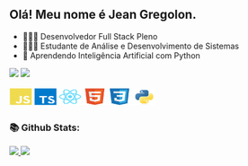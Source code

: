 
## Olá! Meu nome é Jean Gregolon.

 

 - 👨🏻‍💻 Desenvolvedor Full Stack Pleno
 - 👨🏻‍🏫 Estudante de Análise e Desenvolvimento de Sistemas
 - 🤖 Aprendendo Inteligência Artificial com Python

<div> 
<a href="https://www.linkedin.com/in/jeangregolon" target="_blank"><img src="https://img.shields.io/badge/-LinkedIn-%230077B5?style=for-the-badge&logo=linkedin&logoColor=white" target="_blank"></a> 
  <a href = "mailto:jean.gregolon@gmail.com"><img src="https://img.shields.io/badge/-Gmail-%23333?style=for-the-badge&logo=gmail&logoColor=white" target="_blank"></a>
</div>

<div style="display: inline_block"><br>
  <img align="center" alt="Js" height="30" width="40" src="https://raw.githubusercontent.com/devicons/devicon/master/icons/javascript/javascript-plain.svg">
  <img align="center" alt="Ts" height="30" width="40" src="https://raw.githubusercontent.com/devicons/devicon/master/icons/typescript/typescript-plain.svg">
  <img align="center" alt="React" height="30" width="40" src="https://raw.githubusercontent.com/devicons/devicon/master/icons/react/react-original.svg">
  <img align="center" alt="HTML" height="30" width="40" src="https://raw.githubusercontent.com/devicons/devicon/master/icons/html5/html5-original.svg">
  <img align="center" alt="CSS" height="30" width="40" src="https://raw.githubusercontent.com/devicons/devicon/master/icons/css3/css3-original.svg">
  <img align="center" alt="Python" height="30" width="40" src="https://raw.githubusercontent.com/devicons/devicon/master/icons/python/python-original.svg">
</div> 

##

<h3> 📚 Github Stats: <br></h3>
  
<div>
  <a href="[https://github.com/jeangregolon](https://github.com/jeangregolon)"> 
  <img height="170em" src="https://github-readme-stats.vercel.app/api?username=jeangregolon&show_icons=true&theme=dark&include_all_commits=true&count_private=true"/>
  <img height="150em" src="https://github-readme-stats.vercel.app/api/top-langs/?username=jeangregolon&layout=compact&langs_count=16&theme=dark"/>
</div>
